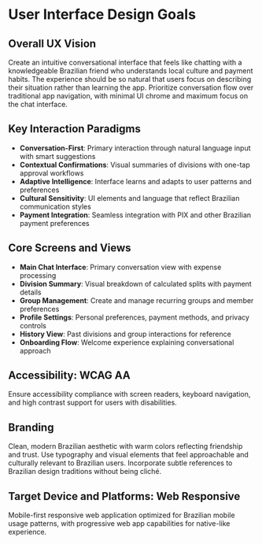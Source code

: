 # User Interface Design Goals

## Overall UX Vision

Create an intuitive conversational interface that feels like chatting with a knowledgeable Brazilian friend who understands local culture and payment habits. The experience should be so natural that users focus on describing their situation rather than learning the app. Prioritize conversation flow over traditional app navigation, with minimal UI chrome and maximum focus on the chat interface.

## Key Interaction Paradigms

- **Conversation-First**: Primary interaction through natural language input with smart suggestions
- **Contextual Confirmations**: Visual summaries of divisions with one-tap approval workflows  
- **Adaptive Intelligence**: Interface learns and adapts to user patterns and preferences
- **Cultural Sensitivity**: UI elements and language that reflect Brazilian communication styles
- **Payment Integration**: Seamless integration with PIX and other Brazilian payment preferences

## Core Screens and Views

- **Main Chat Interface**: Primary conversation view with expense processing
- **Division Summary**: Visual breakdown of calculated splits with payment details
- **Group Management**: Create and manage recurring groups and member preferences  
- **Profile Settings**: Personal preferences, payment methods, and privacy controls
- **History View**: Past divisions and group interactions for reference
- **Onboarding Flow**: Welcome experience explaining conversational approach

## Accessibility: WCAG AA

Ensure accessibility compliance with screen readers, keyboard navigation, and high contrast support for users with disabilities.

## Branding

Clean, modern Brazilian aesthetic with warm colors reflecting friendship and trust. Use typography and visual elements that feel approachable and culturally relevant to Brazilian users. Incorporate subtle references to Brazilian design traditions without being cliché.

## Target Device and Platforms: Web Responsive

Mobile-first responsive web application optimized for Brazilian mobile usage patterns, with progressive web app capabilities for native-like experience. 